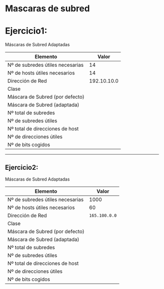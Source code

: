 # Mascaras de subred

# Ejercicio1:
Máscaras de Subred Adaptadas

| **Elemento**                        | **Valor**          |
|-------------------------------------|--------------------|
| Nº de subredes útiles necesarias    | 14                 |
| Nº de hosts útiles necesarios       | 14                 |
| Dirección de Red                    | 192.10.10.0      |
| Clase                               |                   |
| Máscara de Subred (por defecto)     |     |
| Máscara de Subred (adaptada)        |   |
| Nº total de subredes                |                  |
| Nº de subredes útiles               |                 |
| Nº total de direcciones de host     |                  |
| Nº de direcciones útiles            |                  |
| Nº de bits cogidos                  |                   |


---

## Ejercicio2:
Máscaras de Subred Adaptadas


| **Elemento**                        | **Valor**           |
|-------------------------------------|---------------------|
| Nº de subredes útiles necesarias    | 1000                |
| Nº de hosts útiles necesarios       | 60                  |
| Dirección de Red                    | `165.100.0.0`       |
| Clase                               |                    |
| Máscara de Subred (por defecto)     |        |
| Máscara de Subred (adaptada)        |    |
| Nº total de subredes                |                |
| Nº de subredes útiles               |                |
| Nº total de direcciones de host     |                   |
| Nº de direcciones útiles            |                   |
| Nº de bits cogidos                  |                   |


